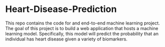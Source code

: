 # Heart-Disease-Prediction
This repo contains the code for and end-to-end machine learning project. The goal of this project is to build a web application that hosts a machine learning model. Specifically, this model will predict the probability that an individual has heart disease given a variety of biomarkers.
